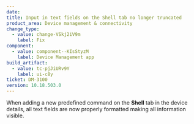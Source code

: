 ```yaml
---
date: 
title: Input in text fields on the Shell tab no longer truncated
product_area: Device management & connectivity
change_type:
  - value: change-VSkj2iV9m
    label: Fix
component:
  - value: component--KIsStyzM
    label: Device Management app
build_artifact:
  - value: tc-pjJiURv9Y
    label: ui-c8y
ticket: DM-3100
version: 10.18.503.0
---
```

When adding a new predefined command on the **Shell** tab in the device details, all text fields are now properly formatted making all information visible.
